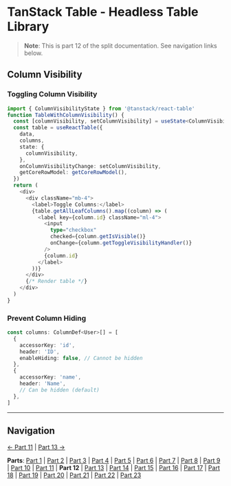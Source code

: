 # TanStack Table - Headless Table Library

> **Note**: This is part 12 of the split documentation. See navigation links below.


## Column Visibility

### Toggling Column Visibility
```typescript
import { ColumnVisibilityState } from '@tanstack/react-table'
function TableWithColumnVisibility() {
  const [columnVisibility, setColumnVisibility] = useState<ColumnVisibilityState>({})
  const table = useReactTable({
    data,
    columns,
    state: {
      columnVisibility,
    },
    onColumnVisibilityChange: setColumnVisibility,
    getCoreRowModel: getCoreRowModel(),
  })
  return (
    <div>
      <div className="mb-4">
        <label>Toggle Columns:</label>
        {table.getAllLeafColumns().map((column) => (
          <label key={column.id} className="ml-4">
            <input
              type="checkbox"
              checked={column.getIsVisible()}
              onChange={column.getToggleVisibilityHandler()}
            />
            {column.id}
          </label>
        ))}
      </div>
      {/* Render table */}
    </div>
  )
}
```

### Prevent Column Hiding
```typescript
const columns: ColumnDef<User>[] = [
  {
    accessorKey: 'id',
    header: 'ID',
    enableHiding: false, // Cannot be hidden
  },
  {
    accessorKey: 'name',
    header: 'Name',
    // Can be hidden (default)
  },
]
```
---


## Navigation

[← Part 11](./11-row-selection.md) | [Part 13 →](./13-integration-with-tanstack-query.md)


**Parts**: [Part 1](./01-start.md) | [Part 2](./02-overview.md) | [Part 3](./03-why-tanstack-table-for-omnera.md) | [Part 4](./04-core-concepts.md) | [Part 5](./05-installation.md) | [Part 6](./06-basic-table-setup.md) | [Part 7](./07-column-definitions.md) | [Part 8](./08-sorting.md) | [Part 9](./09-filtering.md) | [Part 10](./10-pagination.md) | [Part 11](./11-row-selection.md) | **Part 12** | [Part 13](./13-integration-with-tanstack-query.md) | [Part 14](./14-integration-with-effectts.md) | [Part 15](./15-styling-with-tailwind-css.md) | [Part 16](./16-reusable-data-table-component-shadcnui-pattern.md) | [Part 17](./17-performance-optimization.md) | [Part 18](./18-testing.md) | [Part 19](./19-best-practices.md) | [Part 20](./20-common-pitfalls.md) | [Part 21](./21-when-to-use-tanstack-table.md) | [Part 22](./22-full-stack-integration-with-layered-architecture.md) | [Part 23](./23-references.md)